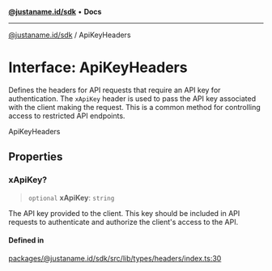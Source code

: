 [**@justaname.id/sdk**](../README.md) • **Docs**

***

[@justaname.id/sdk](../globals.md) / ApiKeyHeaders

# Interface: ApiKeyHeaders

Defines the headers for API requests that require an API key for authentication.
The `xApiKey` header is used to pass the API key associated with the client making the request.
This is a common method for controlling access to restricted API endpoints.

 ApiKeyHeaders

## Properties

### xApiKey?

> `optional` **xApiKey**: `string`

The API key provided to the client. This key should be included in API
                             requests to authenticate and authorize the client's access to the API.

#### Defined in

[packages/@justaname.id/sdk/src/lib/types/headers/index.ts:30](https://github.com/JustaName-id/JustaName-sdk/blob/dc845c10af242e3ca87d95ef392516ac0bfa8b95/packages/@justaname.id/sdk/src/lib/types/headers/index.ts#L30)
